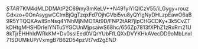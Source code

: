 $START$KM4dMLDDMAtP2C69my3mKeLV++N491ylYlQlCzV55/iLGygy+rouzGdxzo+0OnAsygwCClmBjQgTzqxFd7OjhGVbi5vu8yQYlgNyDHLzpEawO6aB9R5YTQQKAwIlSnNsq4YNhMjNMOTAt9D/FNP2tAR7jIpCHGCDKy+3k5CvZTkDHtgMHSHDrIeIYNTu5YGCUnMjpsaiwS68hc/656Zp7813fXPhZ1zRxRm21U8kTjrEHHhIdWRkKM+Dv0ssIEed0VQrYUbFfLQXxDVYKHkAVecDD9oMbLnxl71SDUMkUP/VxmgB7B62D54pzVt7vd2g$END$